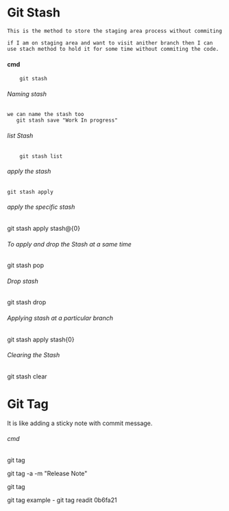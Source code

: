 # Git Stash

    This is the method to store the staging area process without commiting

    if I am on staging area and want to visit anither branch then I can use stach method to hold it for some time without commiting the code.

#### cmd
     
        git stash

###### Naming stash

    we can name the stash too
       git stash save "Work In progress"

###### list Stash

        git stash list

###### apply the stash

    git stash apply


###### apply the specific stash

git stash apply stash@{0}


###### To apply and drop the Stash at a same time
  
   git stash pop

###### Drop stash

 git stash drop


 ###### Applying stash at a particular branch

 git stash apply stash{0} <branch name>

 ###### Clearing the Stash

 git stash clear


 # Git Tag

 It is like adding a sticky note with commit message.

 ###### cmd

git tag <tag name>

git tag -a <tag name> -m "Release Note"

 <!-- List all the tag -->

 git tag

 <!-- Add tag with commit msg -->

 git tag <tag name> <commit-hash>
 example - git tag readit 0b6fa21

 <!-- Thats all about tags,diff and stash -->

 